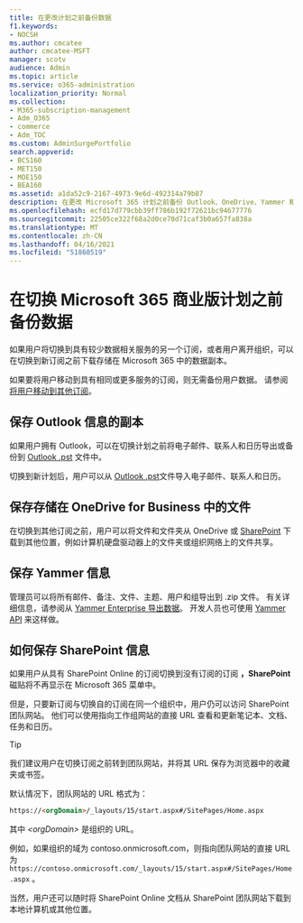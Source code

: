 ```yaml
---
title: 在更改计划之前备份数据
f1.keywords:
- NOCSH
ms.author: cmcatee
author: cmcatee-MSFT
manager: scotv
audience: Admin
ms.topic: article
ms.service: o365-administration
localization_priority: Normal
ms.collection:
- M365-subscription-management
- Adm_O365
- commerce
- Adm_TOC
ms.custom: AdminSurgePortfolio
search.appverid:
- BCS160
- MET150
- MOE150
- BEA160
ms.assetid: a1da52c9-2167-4973-9e6d-492314a79b87
description: 在更改 Microsoft 365 计划之前备份 Outlook、OneDrive、Yammer 和 SharePoint 内容。
ms.openlocfilehash: ecfd17d779cbb39ff786b192f72621bc94677776
ms.sourcegitcommit: 22505ce322f68a2d0ce70d71caf3b0a657fa838a
ms.translationtype: MT
ms.contentlocale: zh-CN
ms.lasthandoff: 04/16/2021
ms.locfileid: "51860519"
---
```

# <a name="back-up-data-before-switching-microsoft-365-for-business-plans"></a>在切换 Microsoft 365 商业版计划之前备份数据

如果用户将切换到具有较少数据相关服务的另一个订阅，或者用户离开组织，可以在切换到新订阅之前下载存储在 Microsoft 365 中的数据副本。

如果要将用户移动到具有相同或更多服务的订阅，则无需备份用户数据。 请参阅 [将用户移动到其他订阅](./move-users-different-subscription.md)。
  
## <a name="save-a-copy-of-outlook-information"></a>保存 Outlook 信息的副本

如果用户拥有 Outlook，可以在切换计划之前将电子邮件、联系人和日历导出或备份到 [Outlook .pst](https://support.microsoft.com/office/14252b52-3075-4e9b-be4e-ff9ef1068f91) 文件中。
  
切换到新计划后，用户可以从 [Outlook .pst](https://support.microsoft.com/office/431a8e9a-f99f-4d5f-ae48-ded54b3440ac)文件导入电子邮件、联系人和日历。
  
## <a name="save-files-stored-in-onedrive-for-business"></a>保存存储在 OneDrive for Business 中的文件

在切换到其他订阅之前，用户可以将文件和文件夹从 OneDrive 或 [SharePoint](https://support.microsoft.com/office/5c7397b7-19c7-4893-84fe-d02e8fa5df05) 下载到其他位置，例如计算机硬盘驱动器上的文件夹或组织网络上的文件共享。
  
## <a name="save-yammer-information"></a>保存 Yammer 信息

管理员可以将所有邮件、备注、文件、主题、用户和组导出到 .zip 文件。 有关详细信息，请参阅从 [Yammer Enterprise 导出数据](/yammer/manage-security-and-compliance/export-yammer-enterprise-data)。 开发人员也可使用 [Yammer API](https://go.microsoft.com/fwlink/p/?linkid=842495) 来这样做。
  
## <a name="how-to-save-sharepoint-information"></a>如何保存 SharePoint 信息

如果用户从具有 SharePoint Online 的订阅切换到没有订阅的订阅 **，SharePoint** 磁贴将不再显示在 Microsoft 365 菜单中。
  
但是，只要新订阅与切换自的订阅在同一个组织中，用户仍可以访问 SharePoint 团队网站。 他们可以使用指向工作组网站的直接 URL 查看和更新笔记本、文档、任务和日历。
  
> [!TIP]
> 我们建议用户在切换订阅之前转到团队网站，并将其 URL 保存为浏览器中的收藏夹或书签。
  
默认情况下，团队网站的 URL 格式为：
  
```html
https://<orgDomain>/_layouts/15/start.aspx#/SitePages/Home.aspx
```

其中  _\<orgDomain\>_ 是组织的 URL。
  
例如，如果组织的域为 contoso.onmicrosoft.com，则指向团队网站的直接 URL 为 `https://contoso.onmicrosoft.com/_layouts/15/start.aspx#/SitePages/Home.aspx` 。
  
当然，用户还可以随时将 SharePoint Online 文档从 SharePoint 团队网站下载到本地计算机或其他位置。